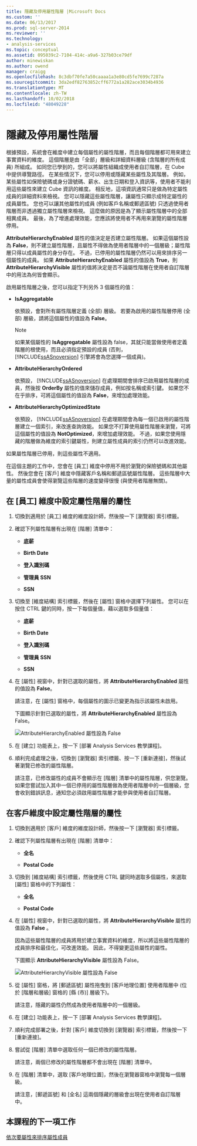 ```yaml
---
title: 隱藏及停用屬性階層 |Microsoft Docs
ms.custom: ''
ms.date: 06/13/2017
ms.prod: sql-server-2014
ms.reviewer: ''
ms.technology:
- analysis-services
ms.topic: conceptual
ms.assetid: 095039c2-7104-414c-a9a6-327b03ce79df
author: minewiskan
ms.author: owend
manager: craigg
ms.openlocfilehash: 8c3dbf70fe7a50caaaa1a3e80cd5fe7699c7287a
ms.sourcegitcommit: 3da2edf82763852cff6772a1a282ace3034b4936
ms.translationtype: MT
ms.contentlocale: zh-TW
ms.lasthandoff: 10/02/2018
ms.locfileid: "48049228"
---
```

# <a name="hiding-and-disabling-attribute-hierarchies"></a>隱藏及停用屬性階層
  根據預設，系統會在維度中建立每個屬性的屬性階層，而且每個階層都可用來建立事實資料的維度。 這個階層是由「全部」層級和詳細資料層級 (含階層的所有成員) 所組成。 如同您已學到的，您可以將屬性組織成使用者自訂階層，在 Cube 中提供導覽路徑。 在某些情況下，您可以停用或隱藏某些屬性及其階層。 例如，某些屬性如保險號碼或身分證號碼、薪水、出生日期和登入資訊等，使用者不能利用這些屬性來建立 Cube 資訊的維度。 相反地，這項資訊通常只是做為特定屬性成員的詳細資料來檢視。 您可以隱藏這些屬性階層，讓屬性只顯示成特定屬性的成員屬性。 您也可以讓其他屬性的成員 (例如客戶名稱或郵遞區號) 只透過使用者階層而非透過獨立屬性階層來檢視。 這麼做的原因是為了顯示屬性階層中的全部相異成員。 最後，為了增進處理效能，您應該將使用者不再用來瀏覽的屬性階層停用。  
  
 **AttributeHierarchyEnabled** 屬性的值決定是否建立屬性階層。 如果這個屬性設為 **False**，則不建立屬性階層，且屬性不得做為使用者階層中的一個層級；屬性階層只得以成員屬性的身分存在。 不過，已停用的屬性階層仍然可以用來排序另一個屬性的成員。 如果 **AttributeHierarchyEnabled** 屬性的值設為 **True**，則 **AttributeHierarchyVisible** 屬性的值將決定是否不論屬性階層在使用者自訂階層中的用法為何皆會顯示。  
  
 啟用屬性階層之後，您可以指定下列另外 3 個屬性的值：  
  
-   **IsAggregatable**  
  
     依預設，會對所有屬性階層定義 (全部) 層級。 若要為啟用的屬性階層停用 (全部) 層級，請將這個屬性的值設為 **False**。  
  
    > [!NOTE]  
    >  如果某個屬性的 **IsAggregatable** 屬性設為 false，其就只能當做使用者定義階層的根使用，而且必須指定預設的成員 (否則， [!INCLUDE[ssASnoversion](../includes/ssasnoversion-md.md)] 引擎將會為您選擇一個成員)。  
  
-   **AttributeHierarchyOrdered**  
  
     依預設， [!INCLUDE[ssASnoversion](../includes/ssasnoversion-md.md)] 在處理期間會排序已啟用屬性階層的成員，然後按 **OrderBy** 屬性的值來儲存成員，例如按名稱或索引鍵。 如果您不在乎排序，可將這個屬性的值設為 **False**，來增加處理效能。  
  
-   **AttributeHierarchyOptimizedState**  
  
     依預設， [!INCLUDE[ssASnoversion](../includes/ssasnoversion-md.md)] 在處理期間會為每一個已啟用的屬性階層建立一個索引，來改進查詢效能。 如果您不打算使用屬性階層來瀏覽，可將這個屬性的值設為 **NotOptimized**，來增加處理效能。 不過，如果您使用隱藏的階層做為維度的索引鍵屬性，則建立屬性成員的索引仍然可以改進效能。  
  
 如果屬性階層已停用，則這些屬性不適用。  
  
 在這個主題的工作中，您會在 [員工] 維度中停用不用於瀏覽的保險號碼和其他屬性。 然後您會在 [客戶] 維度中隱藏客戶名稱和郵遞區號屬性階層。 這些階層中大量的屬性成員會使得瀏覽這些階層的速度變得很慢 (與使用者階層無關)。  
  
## <a name="setting-attribute-hierarchy-properties-in-the-employee-dimension"></a>在 [員工] 維度中設定屬性階層的屬性  
  
1.  切換到適用於 [員工] 維度的維度設計師，然後按一下 [瀏覽器] 索引標籤。  
  
2.  確認下列屬性階層有出現在 [階層] 清單中：  
  
    -   **底薪**  
  
    -   **Birth Date**  
  
    -   **登入識別碼**  
  
    -   **管理員 SSN**  
  
    -   **SSN**  
  
3.  切換至 [維度結構] 索引標籤，然後在 [屬性] 窗格中選擇下列屬性。 您可以在按住 CTRL 鍵的同時，按一下每個量值，藉以選取多個量值：  
  
    -   **底薪**  
  
    -   **Birth Date**  
  
    -   **登入識別碼**  
  
    -   **管理員 SSN**  
  
    -   **SSN**  
  
4.  在 [屬性] 視窗中，針對已選取的屬性，將 **AttributeHierarchyEnabled** 屬性的值設為 **False**。  
  
     請注意，在 [屬性] 窗格中，每個屬性的圖示已變更為指示該屬性未啟用。  
  
     下圖顯示針對已選取的屬性，將 **AttributeHierarchyEnabled** 屬性設為 False。  
  
     ![AttributeHierarchyEnabled 屬性設為 False](../../2014/tutorials/media/l4-hierarchyenabled-1.gif "AttributeHierarchyEnabled 屬性設為 False")  
  
5.  在 [建立] 功能表上，按一下 [部署 Analysis Services 教學課程]。  
  
6.  順利完成處理之後，切換到 [瀏覽器] 索引標籤、按一下 [重新連接]，然後試著瀏覽已修改的屬性階層。  
  
     請注意，已修改屬性的成員不會顯示在 [階層] 清單中的屬性階層，供您瀏覽。 如果您嘗試加入其中一個已停用的屬性階層做為使用者階層中的一個層級，您會收到錯誤訊息，通知您必須啟用屬性階層才能參與使用者自訂階層。  
  
## <a name="setting-attribute-hierarchy-properties-in-the-customer-dimension"></a>在客戶維度中設定屬性階層的屬性  
  
1.  切換到適用於 [客戶] 維度的維度設計師，然後按一下 [瀏覽器] 索引標籤。  
  
2.  確認下列屬性階層有出現在 [階層] 清單中：  
  
    -   **全名**  
  
    -   **Postal Code**  
  
3.  切換到 [維度結構] 索引標籤，然後使用 CTRL 鍵同時選取多個屬性，來選取 [屬性] 窗格中的下列屬性：  
  
    -   **全名**  
  
    -   **Postal Code**  
  
4.  在 [屬性] 視窗中，針對已選取的屬性，將 **AttributeHierarchyVisible** 屬性的值設為 **False** 。  
  
     因為這些屬性階層的成員將用於建立事實資料的維度，所以將這些屬性階層的成員排序和最佳化，可改進效能。 因此，不得變更這些屬性的屬性。  
  
     下圖顯示 **AttributeHierarchyVisible** 屬性設為 False。  
  
     ![AttributeHierarchyVisible 屬性設為 False](../../2014/tutorials/media/l4-hierarchyvisible-1.gif "AttributeHierarchyVisible 屬性設為 False")  
  
5.  從 [屬性] 窗格，將 [郵遞區號] 屬性拖曳到 [客戶地理位置] 使用者階層中 (位於 [階層和層級] 窗格的 [縣 (市)] 層級下)。  
  
     請注意，隱藏的屬性仍然成為使用者階層中的一個層級。  
  
6.  在 [建立] 功能表上，按一下 [部署 Analysis Services 教學課程]。  
  
7.  順利完成部署之後，針對 [客戶] 維度切換到 [瀏覽器] 索引標籤，然後按一下 [重新連接]。  
  
8.  嘗試從 [階層] 清單中選取任何一個已修改的屬性階層。  
  
     請注意，兩個已修改的屬性階層都不會出現在 [階層] 清單中。  
  
9. 在 [階層] 清單中，選取 [客戶地理位置]，然後在瀏覽器窗格中瀏覽每一個層級。  
  
     請注意，[郵遞區號] 和 [全名] 這兩個隱藏的層級會出現在使用者自訂階層中。  
  
## <a name="next-task-in-lesson"></a>本課程的下一項工作  
 [依次要屬性來排序屬性成員](../analysis-services/lesson-4-5-sorting-attribute-members-based-on-a-secondary-attribute.md)  
  
  
